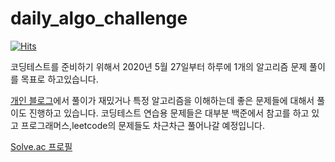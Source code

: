 # daily_algo_challenge

[![Hits](https://hits.seeyoufarm.com/api/count/incr/badge.svg?url=https%3A%2F%2Fgithub.com%2FBecomeWeasel%2Fdaily_algo_challenge&count_bg=%2379C83D&title_bg=%23555555&icon=&icon_color=%23E7E7E7&title=hits&edge_flat=false)](https://hits.seeyoufarm.com)


코딩테스트를 준비하기 위해서 2020년 5월 27일부터 하루에 1개의 알고리즘 문제 풀이를 목표로 하고있습니다.

[개인 블로그](https://http://becomeweasel.me/)에서 풀이가 재밌거나 특정 알고리즘을 이해하는데 좋은 문제들에 대해서 풀이도 진행하고 있습니다.
코딩테스트 연습용 문제들은 대부분 백준에서 참고를 하고 있고 프로그래머스,leetcode의 문제들도 차근차근 풀어나갈 예정입니다.

[Solve.ac 프로필](https://solved.ac/profile/hsw0194)
